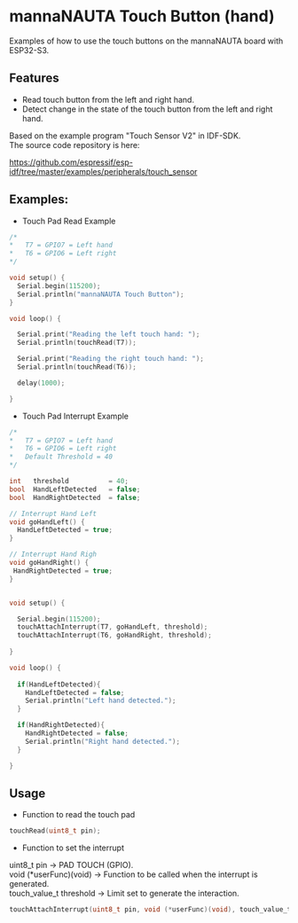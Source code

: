 # mannaNAUTA Touch Button (hand)

Examples of how to use the touch buttons on the mannaNAUTA board with ESP32-S3.

## Features
* Read touch button from the left and right hand.
* Detect change in the state of the touch button from the left and right hand.

Based on the example program "Touch Sensor V2" in IDF-SDK. </br>
The source code repository is here:

https://github.com/espressif/esp-idf/tree/master/examples/peripherals/touch_sensor

## Examples:
* Touch Pad Read Example

```C
/*
*   T7 = GPIO7 = Left hand
*   T6 = GPIO6 = Left right
*/

void setup() {
  Serial.begin(115200);
  Serial.println("mannaNAUTA Touch Button");
}

void loop() {

  Serial.print("Reading the left touch hand: ");
  Serial.println(touchRead(T7));

  Serial.print("Reading the right touch hand: ");
  Serial.println(touchRead(T6));

  delay(1000);

}
```

* Touch Pad Interrupt Example
```C
/*
*   T7 = GPIO7 = Left hand
*   T6 = GPIO6 = Left right
*   Default Threshold = 40
*/

int   threshold          = 40;
bool  HandLeftDetected   = false;
bool  HandRightDetected  = false;

// Interrupt Hand Left
void goHandLeft() {
  HandLeftDetected = true;
}

// Interrupt Hand Righ
void goHandRight() {
 HandRightDetected = true;
}


void setup() {

  Serial.begin(115200);
  touchAttachInterrupt(T7, goHandLeft, threshold);
  touchAttachInterrupt(T6, goHandRight, threshold);
  
}

void loop() {
  
  if(HandLeftDetected){
    HandLeftDetected = false;
    Serial.println("Left hand detected.");
  }

  if(HandRightDetected){
    HandRightDetected = false;
    Serial.println("Right hand detected.");
  }

}
```

## Usage

* Function to read the touch pad
```C
touchRead(uint8_t pin);
```

* Function to set the interrupt

uint8_t pin             -> PAD TOUCH (GPIO).</br>
void (*userFunc)(void)  -> Function to be called when the interrupt is generated.</br>
touch_value_t threshold -> Limit set to generate the interaction.</br>
```C
touchAttachInterrupt(uint8_t pin, void (*userFunc)(void), touch_value_t threshold);
```


